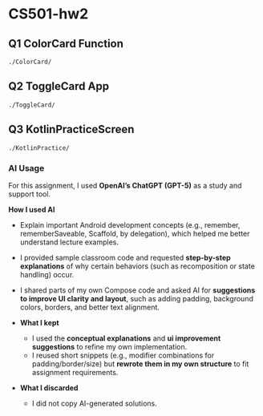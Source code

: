 # CS501-hw2

## Q1 ColorCard Function

```
./ColorCard/
```

## Q2 ToggleCard App

```
./ToggleCard/
```

## Q3 KotlinPracticeScreen

```
./KotlinPractice/
```





### AI Usage

For this assignment, I used **OpenAI’s ChatGPT (GPT-5)** as a study and support tool.

**How I used AI**

- Explain important Android development concepts (e.g., remember, rememberSaveable, Scaffold, by delegation), which helped me better understand lecture examples.
- I provided sample classroom code and requested **step-by-step explanations** of why certain behaviors (such as recomposition or state handling) occur.
- I shared parts of my own Compose code and asked AI for **suggestions to improve UI clarity and layout**, such as adding padding, background colors, borders, and better text alignment.



- **What I kept**

  

  - I used the **conceptual explanations** and **ui improvement suggestions** to refine my own implementation.
  - I reused short snippets (e.g., modifier combinations for padding/border/size) but **rewrote them in my own structure** to fit assignment requirements.

  

- **What I discarded**

  

  - I did not copy AI-generated solutions.

  
